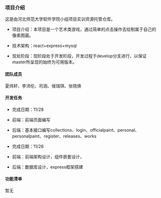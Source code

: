 ### 项目介绍

这是由河北师范大学软件学院小组项目实训资源托管仓库。

* 项目介绍：本项目是一个艺术类游戏，通过简单的点击操作去绘制属于自己的像素图画。

* 技术架构：react+express+mysql

* 现处阶段：现阶段处于开发阶段，开发过程于develop分支进行，以保证master所呈现的始终为可用版本。

#### 团队成员

夏炜轩、李沛伦、司涵、侯瑞琪、张晓焕

#### 开发任务
* 完成日期：11/28

- 前端：前端页面编写

- 后端：基本接口编写collections、login、officialpaint、personal、personalpaint、register、releases、works

* 完成日期：11/26

- 前端：前端架构设计，组件嵌套设计，

- 后端：数据库设计，express框架搭建

#### 功能清单

暂无
